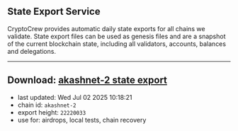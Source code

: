 ## State Export Service
CryptoCrew provides automatic daily state exports for all chains we validate. State export files can be used as genesis files and are a snapshot of the current blockchain state, including all validators, accounts, balances and delegations.

---
**Download: [akashnet-2 state export](https://dl-eu2.ccvalidators.com/SERVICE/akash/akashnet-2_export_22220033.json)**
---

- last updated: Wed Jul 02 2025 10:18:21
- chain id: `akashnet-2`
- export height: `22220033`
- use for: airdrops, local tests, chain recovery
